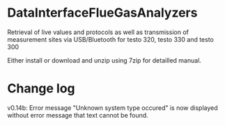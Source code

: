 # DataInterfaceFlueGasAnalyzers
Retrieval of live values and protocols as well as transmission of measurement sites via USB/Bluetooth for testo 320, testo 330 and testo 300

Either install or download and unzip using 7zip for detailled manual.

# Change log
v0.14b: Error message "Unknown system type occured" is now displayed without error message that text cannot be found.